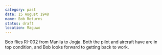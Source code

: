 ```yaml
---
category: past
date: 15 August 1948
name: Bob Returns
status: draft
location: Maguwo
---
```

Bob flies RI-002 from Manila to Jogja. Both the pilot and aircraft have are in top condition, and Bob looks forward to getting back to work.

